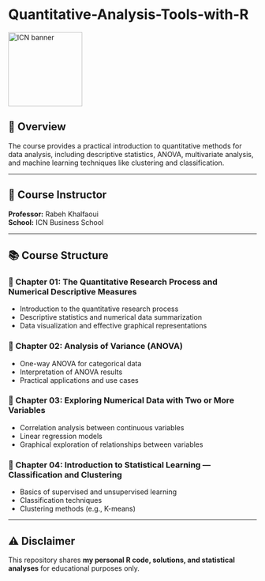 # Quantitative-Analysis-Tools-with-R

  <img src="https://upload.wikimedia.org/wikipedia/commons/9/92/Logo_icn_business_school.png" alt="ICN banner" width="150"/>

## 🎯 Overview

The course provides a practical introduction to quantitative methods for data analysis, including descriptive statistics, ANOVA, multivariate analysis, and machine learning techniques like clustering and classification.

---

## 🏫 Course Instructor  
**Professor:** Rabeh Khalfaoui  
**School:** ICN Business School  

---

## 📚 Course Structure

### 📌 Chapter 01: The Quantitative Research Process and Numerical Descriptive Measures
- Introduction to the quantitative research process
- Descriptive statistics and numerical data summarization
- Data visualization and effective graphical representations

### 📌 Chapter 02: Analysis of Variance (ANOVA)
- One-way ANOVA for categorical data
- Interpretation of ANOVA results
- Practical applications and use cases

### 📌 Chapter 03: Exploring Numerical Data with Two or More Variables
- Correlation analysis between continuous variables
- Linear regression models
- Graphical exploration of relationships between variables

### 📌 Chapter 04: Introduction to Statistical Learning — Classification and Clustering
- Basics of supervised and unsupervised learning
- Classification techniques
- Clustering methods (e.g., K-means)

---

## ⚠️ Disclaimer

This repository shares **my personal R code, solutions, and statistical analyses** for educational purposes only.
